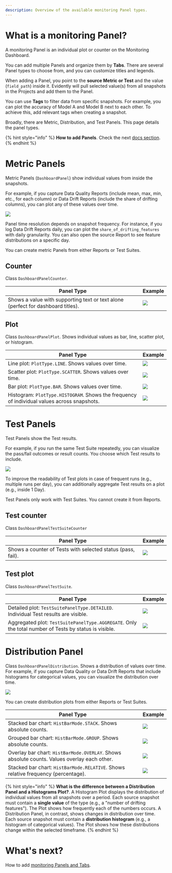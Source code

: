 ```yaml
---
description: Overview of the available monitoring Panel types.
---   
```


# What is a monitoring Panel? 

A monitoring Panel is an individual plot or counter on the Monitoring Dashboard. 

You can add multiple Panels and organize them by **Tabs**. There are several Panel types to choose from, and you can customize titles and legends.

When adding a Panel, you point to the **source Metric or Test** and the value (`field_path`) inside it. Evidently will pull selected value(s) from all snapshots in the Projects and add them to the Panel. 

You can use **Tags** to filter data from specific snapshots. For example, you can plot the accuracy of Model A and Model B next to each other. To achieve this, add relevant tags when creating a snapshot.

Broadly, there are Metric, Distribution, and Test Panels. This page details the panel types.

{% hint style="info" %}
**How to add Panels**. Check the next [docs section](design_dashboard_api.md).  
{% endhint %}

# Metric Panels

Metric Panels (`DashboardPanel`) show individual values from inside the snapshots. 

For example, if you capture Data Quality Reports (include mean, max, min, etc., for each column) or Data Drift Reports (include the share of drifting columns), you can plot any of these values over time.

![](../.gitbook/assets/monitoring/metric_panels.png)

Panel time resolution depends on snapshot frequency. For instance, if you log Data Drift Reports daily, you can plot the `share_of_drifting_features` with daily granularity. You can also open the source Report to see feature distributions on a specific day.

You can create metric Panels from either Reports or Test Suites. 

## Counter

Class `DashboardPanelCounter`.

| Panel Type| Example  |
|---|---|
|Shows a value with supporting text or text alone (perfect for dashboard titles).|![](../.gitbook/assets/monitoring/panel_counter_example-min.png)|

## Plot

Class `DashboardPanelPlot`. Shows individual values as bar, line, scatter plot, or histogram.

| Panel Type| Example  |
|---|---|
|Line plot: `PlotType.LINE`. Shows values over time.|![](../.gitbook/assets/monitoring/panel_line_plot_example.png)|
|Scatter plot: `PlotType.SCATTER`. Shows values over time.|![](../.gitbook/assets/monitoring/panel_scatter_plot_example.png) |
|Bar plot: `PlotType.BAR`. Shows values over time.| ![](../.gitbook/assets/monitoring/panel_bar_plot_example.png) |
|Histogram: `PlotType.HISTOGRAM`. Shows the frequency of individual values across snapshots.| ![](../.gitbook/assets/monitoring/panel_hist_example.png) |

# Test Panels

Test Panels show the Test results. 

For example, if you run the same Test Suite repeatedly, you can visualize the pass/fail outcomes or result counts. You choose which Test results to include.

![](../.gitbook/assets/monitoring/test_panels.png)

To improve the readability of Test plots in case of frequent runs (e.g., multiple runs per day), you can additionally aggregate Test results on a plot (e.g., inside 1 Day).

Test Panels only work with Test Suites. You cannot create it from Reports. 

## Test counter 
Class `DashboardPanelTestSuiteCounter`

| Panel Type| Example  |
|---|---|
|Shows a counter of Tests with selected status (pass, fail). |![](../.gitbook/assets/monitoring/panel_tests_counter_example.png)|

## Test plot
Class `DashboardPanelTestSuite`.

| Panel Type| Example  |
|---|---|
|Detailed plot: `TestSuitePanelType.DETAILED`. Individual Test results are visible. |![](../.gitbook/assets/monitoring/panel_tests_detailed_hover_example.png)|
|Aggregated plot: `TestSuitePanelType.AGGREGATE`. Only the total number of Tests by status is visible. |![](../.gitbook/assets/monitoring/panel_tests_aggregated_hover_example.png)|

# Distribution Panel
Class `DashboardPanelDistribution`. Shows a distribution of values over time. For example, if you capture Data Quality or Data Drift Reports that include histograms for categorical values, you can visualize the distribution over time.

![](../.gitbook/assets/monitoring/distribution_panels.png)

You can create distribution plots from either Reports or Test Suites.  

| Panel Type| Example  |
|---|---|
|Stacked bar chart: `HistBarMode.STACK`. Shows absolute counts.|![](../.gitbook/assets/monitoring/panel_dist_stacked_2-min.png)|
|Grouped bar chart: `HistBarMode.GROUP`. Shows absolute counts.|![](../.gitbook/assets/monitoring/panel_dist_group_2-min.png)|
|Overlay bar chart: `HistBarMode.OVERLAY`. Shows absolute counts. Values overlay each other.|![](../.gitbook/assets/monitoring/panel_dist_overlay-min.png)|
|Stacked bar chart: `HistBarMode.RELATIVE`. Shows relative frequency (percentage).|![](../.gitbook/assets/monitoring/panel_dist_relative-min.png)|

{% hint style="info" %}
**What is the difference between a Distribution Panel and a Histograms Plot?**. A Histogram Plot displays the distribution of individual values from all snapshots over a period. Each source snapshot must contain a **single value** of the type (e.g., a "number of drifting features"). The Plot shows how frequently each of the numbers occurs. A Distribution Panel, in contrast, shows changes in distribution over time. Each source snapshot must contain a **distribution histogram** (e.g., a histogram of categorical values). The Plot shows how these distributions change within the selected timeframe.
{% endhint %}


# What's next?
How to add [monitoring Panels and Tabs](design_dashboard_api.md).

